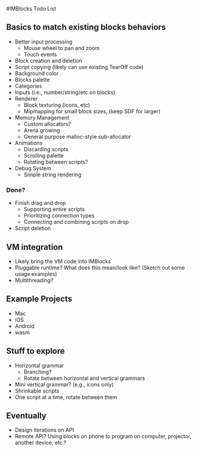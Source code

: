 #IMBlocks Todo List

## Basics to match existing blocks behaviors
  - Better input processing
    - Mouse wheel to pan and zoom
    - Touch events
  - Block creation and deletion
  - Script copying (likely can use existing TearOff code)
  - Background color
  - Blocks palette
  - Categories
  - Inputs (i.e., number/string/etc on blocks)
  - Renderer
    - Block texturing (icons, etc)
    - Mipmapping for small block sizes, (keep SDF for larger)
  - Memory Management
    - Custom allocators?
    - Arena growing
    - General purpose malloc-style sub-allocator
  - Animations
    - Discarding scripts
    - Scrolling palette
    - Rotating between scripts?
  - Debug System
    - Simple string rendering
    
### Done?
  - Finish drag and drop
    - Supporting entire scripts
    - Prioritizing connection types
    - Connecting and combining scripts on drop
  - Script deletion
  
## VM integration
  - Likely bring the VM code into IMBlocks
  - Pluggable runtime? What does this mean/look like? (Sketch out some usage examples)
  - Multithreading?


## Example Projects
  - Mac
  - iOS
  - Android
  - wasm

## Stuff to explore
  - Horizontal grammar
    - Branching?
    - Rotate between horizontal and vertical grammars
  - Mini vertical grammar? (e.g., icons only)
  - Shrinkable scripts
  - One script at a time, rotate between them


## Eventually
  - Design iterations on API
  - Remote API? Using blocks on phone to program on computer, projector, another device, etc.?
